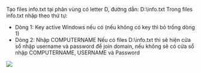 Tạo files info.txt tại phân vùng có letter D, đường dẫn: D:\info.txt
Trong files info.txt nhập theo thứ tự:
  + Dòng 1: Key active Windows nếu có (nếu không có key thì bỏ trống dòng 1)
  + Dòng 2: Nhập COMPUTERNAME
Nếu có files D:\info.txt thì sẽ hiện cửa sổ nhập username và password để join domain, nếu không sẽ có cửa sổ nhập COMPUTERNAME, USERNAME và Password
<img src="https://github.com/vmrhack/powershell-script-auto-rename-and-join-domain/blob/master/powershell-script-auto-rename-computer-and-join-domain.png?raw=true" />
